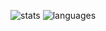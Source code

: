![stats](https://github-readme-stats-theta-henna.vercel.app/api?username=mastidermast&show_icons=true&hide_border=true&hide_title=true&include_all_commits=true&count_private=true&bg_color=0d1117&text_color=f0f6fc&hide_border=true)
![languages](https://github-readme-stats-theta-henna.vercel.app/api/top-langs/?username=mastidermast&hide=roff&hide_title=true&bg_color=0d1117&text_color=f0f6fc&hide_border=true)
